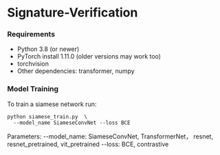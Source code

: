 # Signature-Verification

### Requirements
* Python 3.8 (or newer)
* PyTorch install 1.11.0 (older versions may work too)
* torchvision
* Other dependencies: transformer, numpy


### Model Training
To train a siamese network run:
```
python siamese_train.py  \
  --model_name SiameseConvNet --loss BCE
```
Parameters:
--model_name: SiameseConvNet, TransformerNet， resnet, resnet_pretrained, vit_pretrained
--loss: BCE, contrastive
